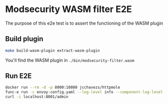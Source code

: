 # Modsecurity WASM filter E2E

The purpose of this e2e test is to assert the functioning of the WASM plugin

## Build plugin

```bash
make build-wasm-plugin extract-wasm-plugin
```

You'll find the WASM plugin in `./bin/modsecurity-filter.wasm`

## Run E2E

```bash
docker run --rm -d -p 8000:10080 jcchavezs/httpmole
func-e run -c envoy-config.yaml --log-level info --component-log-level wasm:trace
curl -i localhost:8001/admin
```
